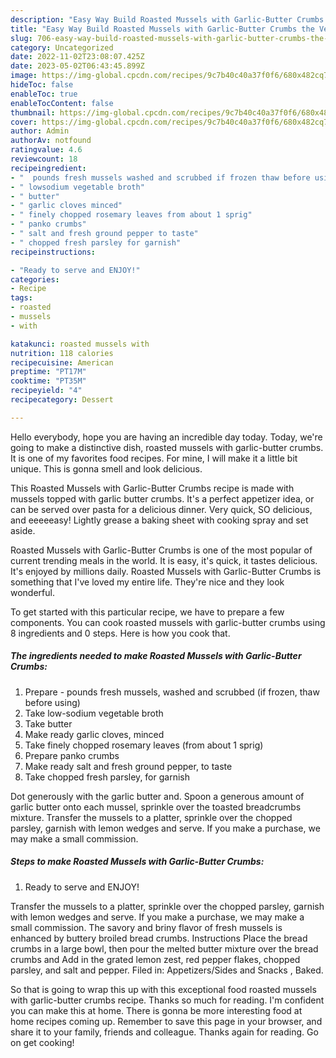 ```yaml
---
description: "Easy Way Build Roasted Mussels with Garlic-Butter Crumbs the Very Delicious"
title: "Easy Way Build Roasted Mussels with Garlic-Butter Crumbs the Very Delicious"
slug: 706-easy-way-build-roasted-mussels-with-garlic-butter-crumbs-the-very-delicious
category: Uncategorized
date: 2022-11-02T23:08:07.425Z
date: 2023-05-02T06:43:45.899Z
image: https://img-global.cpcdn.com/recipes/9c7b40c40a37f0f6/680x482cq70/roasted-mussels-with-garlic-butter-crumbs-recipe-main-photo.jpg
hideToc: false
enableToc: true
enableTocContent: false
thumbnail: https://img-global.cpcdn.com/recipes/9c7b40c40a37f0f6/680x482cq70/roasted-mussels-with-garlic-butter-crumbs-recipe-main-photo.jpg
cover: https://img-global.cpcdn.com/recipes/9c7b40c40a37f0f6/680x482cq70/roasted-mussels-with-garlic-butter-crumbs-recipe-main-photo.jpg
author: Admin
authorAv: notfound
ratingvalue: 4.6
reviewcount: 18
recipeingredient:
- "  pounds fresh mussels washed and scrubbed if frozen thaw before using"
- " lowsodium vegetable broth"
- " butter"
- " garlic cloves minced"
- " finely chopped rosemary leaves from about 1 sprig"
- " panko crumbs"
- " salt and fresh ground pepper to taste"
- " chopped fresh parsley for garnish"
recipeinstructions:

- "Ready to serve and ENJOY!"
categories:
- Recipe
tags:
- roasted
- mussels
- with

katakunci: roasted mussels with 
nutrition: 118 calories
recipecuisine: American
preptime: "PT17M"
cooktime: "PT35M"
recipeyield: "4"
recipecategory: Dessert

---
```



Hello everybody, hope you are having an incredible day today. Today, we're going to make a distinctive dish, roasted mussels with garlic-butter crumbs. It is one of my favorites food recipes. For mine, I will make it a little bit unique. This is gonna smell and look delicious.

This Roasted Mussels with Garlic-Butter Crumbs recipe is made with mussels topped with garlic butter crumbs. It&#39;s a perfect appetizer idea, or can be served over pasta for a delicious dinner. Very quick, SO delicious, and eeeeeasy! Lightly grease a baking sheet with cooking spray and set aside.

Roasted Mussels with Garlic-Butter Crumbs is one of the most popular of current trending meals in the world. It is easy, it's quick, it tastes delicious. It's enjoyed by millions daily. Roasted Mussels with Garlic-Butter Crumbs is something that I've loved my entire life. They're nice and they look wonderful.


To get started with this particular recipe, we have to prepare a few components. You can cook roasted mussels with garlic-butter crumbs using 8 ingredients and 0 steps. Here is how you cook that.

<!--inarticleads1-->

##### The ingredients needed to make Roasted Mussels with Garlic-Butter Crumbs:

1. Prepare  - pounds fresh mussels, washed and scrubbed (if frozen, thaw before using)
1. Take  low-sodium vegetable broth
1. Take  butter
1. Make ready  garlic cloves, minced
1. Take  finely chopped rosemary leaves (from about 1 sprig)
1. Prepare  panko crumbs
1. Make ready  salt and fresh ground pepper, to taste
1. Take  chopped fresh parsley, for garnish


Dot generously with the garlic butter and. Spoon a generous amount of garlic butter onto each mussel, sprinkle over the toasted breadcrumbs mixture. Transfer the mussels to a platter, sprinkle over the chopped parsley, garnish with lemon wedges and serve. If you make a purchase, we may make a small commission. 

<!--inarticleads2-->

##### Steps to make Roasted Mussels with Garlic-Butter Crumbs:


1. Ready to serve and ENJOY!

Transfer the mussels to a platter, sprinkle over the chopped parsley, garnish with lemon wedges and serve. If you make a purchase, we may make a small commission. The savory and briny flavor of fresh mussels is enhanced by buttery broiled bread crumbs. Instructions Place the bread crumbs in a large bowl, then pour the melted butter mixture over the bread crumbs and Add in the grated lemon zest, red pepper flakes, chopped parsley, and salt and pepper. Filed in: Appetizers/Sides and Snacks , Baked. 

So that is going to wrap this up with this exceptional food roasted mussels with garlic-butter crumbs recipe. Thanks so much for reading. I'm confident you can make this at home. There is gonna be more interesting food at home recipes coming up. Remember to save this page in your browser, and share it to your family, friends and colleague. Thanks again for reading. Go on get cooking!
